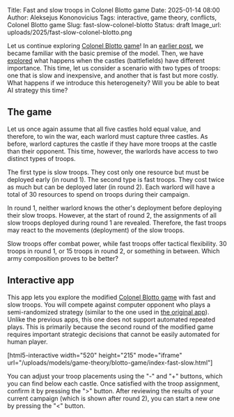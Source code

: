 Title: Fast and slow troops in Colonel Blotto game
Date: 2025-01-14 08:00
Author: Aleksejus Kononovicius
Tags: interactive, game theory, conflicts, Colonel Blotto game
Slug: fast-slow-colonel-blotto
Status: draft
Image_url: uploads/2025/fast-slow-colonel-blotto.png

Let us continue exploring [Colonel Blotto game](/tag/colonel-blotto-game/)!
In an [earlier post]({filename}/articles/2024/colonel-blotto-game.md), we
became familiar with the basic premise of the model. Then, we have
[explored]({filename}/articles/2024/colonel-blotto-game-varied-castles.md)
what happens when the castles (battlefields) have different importance.
This time, let us consider a scenario with two types of troops: one that is
slow and inexpensive, and another that is fast but more costly. What happens
if we introduce this heterogeneity? Will you be able to beat AI strategy
this time?
<!--more-->

## The game

Let us once again assume that all five castles hold equal value, and
therefore, to win the war, each warlord must capture three castles. As
before, warlord captures the castle if they have more troops at the castle
than their opponent. This
time, however, the warlords have access to two distinct types of troops.

The first type is slow troops. They cost only one resource but must be
deployed early (in round 1). The second type is fast troops. They cost twice
as much but can be deployed later (in round 2). Each warlord will have a
total of 30 resources to spend on troops during their campaign.

In round 1, neither warlord knows the other's deployment before deploying
their slow troops. However, at the start of round 2, the assignments of all
slow troops deployed during round 1 are revealed. Therefore, the fast troops
may react to the movements (deployment) of the slow troops.

Slow troops offer combat power, while fast troops offer tactical
flexibility. 30 troops in round 1, or 15 troops in round 2, or something in
between. Which army composition proves to be better?

## Interactive app

This app lets you explore the modified [Colonel Blotto
game](/tag/colonel-blotto-game/) with fast and slow troops. You will compete
against computer opponent who plays a semi-randomized strategy (similar to
the one used in [the original
app]({filename}/articles/2024/colonel-blotto-game.md)). Unlike the previous
apps, this one does not support automated repeated plays. This is primarily
because the second round of the modified game requires important strategic
decisions that cannot be easily automated for human player.

[html5-interactive width="520" height="215" mode="iframe"
url="/uploads/models/game-theory/blotto-game/index-fast-slow.html"]

You can adjust your troop placements using the "-" and "+" buttons, which
you can find below each castle. Once satisfied with the troop assignment,
confirm it by pressing the ">" button. After reviewing the results of your
current campaign (which is shown after round 2), you can start a new one by
pressing the "<" button.
